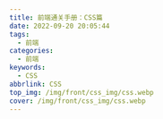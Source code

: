 ```yaml
---
title: 前端通关手册：CSS篇
date: 2022-09-20 20:05:44
tags:
  - 前端
categories:
  - 前端
keywords:
  - CSS
abbrlink: CSS
top_img: /img/front/css_img/css.webp
cover: /img/front/css_img/css.webp
---
```

